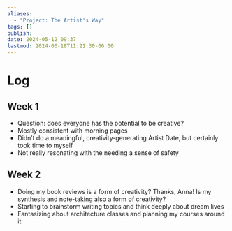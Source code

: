 ```yaml
---
aliases:
  - "Project: The Artist's Way"
tags: []
publish: 
date: 2024-05-12 09:37
lastmod: 2024-06-18T11:21:30-06:00
---
```

# Log

## Week 1

- Question: does everyone has the potential to be creative?
- Mostly consistent with morning pages
- Didn’t do a meaningful, creativity-generating Artist Date, but certainly took time to myself
- Not really resonating with the needing a sense of safety

## Week 2

- Doing my book reviews is a form of creativity? Thanks, Anna! Is my synthesis and note-taking also a form of creativity?
- Starting to brainstorm writing topics and think deeply about dream lives
- Fantasizing about architecture classes and planning my courses around it